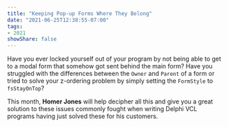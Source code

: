 ```yaml
---
title: "Keeping Pop-up Forms Where They Belong"
date: "2021-06-25T12:38:55-07:00"
tags:
- 2021
showShare: false
---
```


Have you ever locked yourself out of your program by not being able to get to a modal form that somehow got sent behind the main form? Have you struggled with the differences between the <code>Owner</code> and <code>Parent</code> of a form or tried to solve your z-ordering problem by simply setting the <code>FormStyle</code> to <code>fsStayOnTop</code>?

This month, <strong>Homer Jones</strong> will help decipher all this and give you a great solution to these issues commonly fought when writing Delphi VCL programs having just solved these for his customers.
